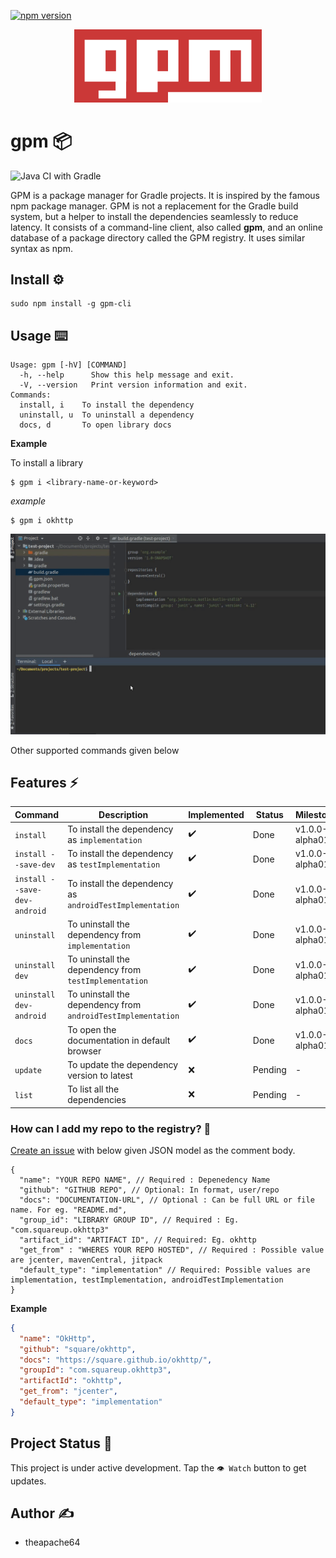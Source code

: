 [![npm version](https://img.shields.io/github/package-json/v/theapache64/gpm)](https://www.npmjs.com/package/gpm-cli)

<p align="center">
  <img src="extras/logo/gpm_original_logo.png" width="300">
</p>

# gpm 📦

![Java CI with Gradle](https://github.com/theapache64/gpm/workflows/Java%20CI%20with%20Gradle/badge.svg)

GPM is a package manager for Gradle projects. It is inspired by the famous npm package manager. GPM is not a replacement
for the Gradle build system, but a helper to install the dependencies seamlessly to reduce latency. It consists of a
command-line client, also called **gpm**, and an online database of a package directory called the GPM registry. It uses
similar syntax as npm.

## Install ⚙️

```shell script
sudo npm install -g gpm-cli
```

## Usage ⌨️

```shell script
Usage: gpm [-hV] [COMMAND]
  -h, --help      Show this help message and exit.
  -V, --version   Print version information and exit.
Commands:
  install, i    To install the dependency
  uninstall, u  To uninstall a dependency
  docs, d       To open library docs
```

**Example**

To install a library

```shell script
$ gpm i <library-name-or-keyword>
```

*example*

```shell script
$ gpm i okhttp
```

![](example.gif)

Other supported commands given below

## Features ⚡

| Command                      | Description                                                  | Implemented | Status  | Milestone      |
|------------------------------|--------------------------------------------------------------|-------------|---------|----------------|
| `install`                    | To install the dependency as `implementation`                | ✔️           | Done    | v1.0.0-alpha01 |
| `install --save-dev`         | To install the dependency as `testImplementation`            | ✔️           | Done    | v1.0.0-alpha01 |
| `install --save-dev-android` | To install the dependency as `androidTestImplementation`     | ✔️           | Done    | v1.0.0-alpha01 |
| `uninstall`                  | To uninstall the dependency from `implementation`            | ✔️           | Done    | v1.0.0-alpha01 |
| `uninstall dev`              | To uninstall the dependency from `testImplementation`        | ✔️           | Done    | v1.0.0-alpha01 |
| `uninstall dev-android`      | To uninstall the dependency from `androidTestImplementation` | ✔️           | Done    | v1.0.0-alpha01 |
| `docs`                       | To open the documentation in default browser                 | ✔️           | Done    | v1.0.0-alpha01 |
| `update`                     | To update the dependency version to latest                   | ❌           | Pending | -              |
| `list`                       | To list all the dependencies                                 | ❌           | Pending | -              |

### How can I add my repo to the registry? 🤗

[Create an issue](https://github.com/theapache64/gpm/issues/new) with below given JSON model as the comment body.

```
{
  "name": "YOUR REPO NAME", // Required : Depenedency Name
  "github": "GITHUB REPO", // Optional: In format, user/repo 
  "docs": "DOCUMENTATION-URL", // Optional : Can be full URL or file name. For eg. "README.md",
  "group_id": "LIBRARY GROUP ID", // Required : Eg. "com.squareup.okhttp3"
  "artifact_id": "ARTIFACT ID", // Required: Eg. okhttp
  "get_from" : "WHERES YOUR REPO HOSTED", // Required : Possible value are jcenter, mavenCentral, jitpack
  "default_type": "implementation" // Required: Possible values are implementation, testImplementation, androidTestImplementation
}
```

**Example**

```json
{
  "name": "OkHttp",
  "github": "square/okhttp",
  "docs": "https://square.github.io/okhttp/",
  "groupId": "com.squareup.okhttp3",
  "artifactId": "okhttp",
  "get_from": "jcenter",
  "default_type": "implementation"
}
```

## Project Status 👷

This project is under active development. Tap the `👁️ Watch` button to get updates.

## Author ✍️

- theapache64

